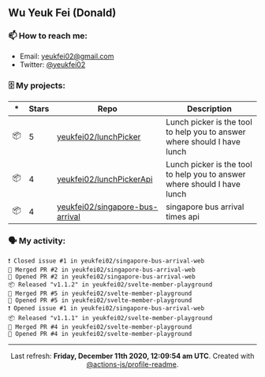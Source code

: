 ## Wu Yeuk Fei (Donald)

### 📫 How to reach me:

- Email: [yeukfei02@gmail.com](yeukfei02@gmail.com)
- Twitter: [@yeukfei02](https://twitter.com/yeukfei02)

### 🗄 My projects:

|*|Stars|Repo|Description|
|---|---|---|---|
| 📦 | 5 | [yeukfei02/lunchPicker](https://github.com/yeukfei02/lunchPicker) | Lunch picker is the tool to help you to answer where should I have lunch |
| 📦 | 4 | [yeukfei02/lunchPickerApi](https://github.com/yeukfei02/lunchPickerApi) | Lunch picker is the tool to help you to answer where should I have lunch |
| 📦 | 4 | [yeukfei02/singapore-bus-arrival](https://github.com/yeukfei02/singapore-bus-arrival) | singapore bus arrival times api |

### 🗣 My activity:

```
❗️ Closed issue #1 in yeukfei02/singapore-bus-arrival-web
🎉 Merged PR #2 in yeukfei02/singapore-bus-arrival-web
💪 Opened PR #2 in yeukfei02/singapore-bus-arrival-web
📦 Released "v1.1.2" in yeukfei02/svelte-member-playground
🎉 Merged PR #5 in yeukfei02/svelte-member-playground
💪 Opened PR #5 in yeukfei02/svelte-member-playground
❗️ Opened issue #1 in yeukfei02/singapore-bus-arrival-web
📦 Released "v1.1.1" in yeukfei02/svelte-member-playground
🎉 Merged PR #4 in yeukfei02/svelte-member-playground
💪 Opened PR #4 in yeukfei02/svelte-member-playground
```

<!-- <img src="https://github-readme-stats.vercel.app/api?username=yeukfei02&show_icons=true&count_private=true&theme=radical" />

<img src="https://github-readme-stats.vercel.app/api/top-langs/?username=yeukfei02&theme=radical" /> -->

---

<p align="center">Last refresh: <b>Friday, December 11th 2020, 12:09:54 am UTC</b>. Created with <a href=https://github.com/marketplace/actions/profile-readme>@actions-js/profile-readme</a>.</p>

